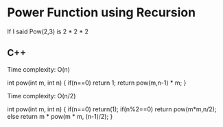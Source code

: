 # Power Function using Recursion

If I said Pow(2,3) is 2 * 2 * 2

## C++

Time complexity: O(n)

int pow(int m, int n)
{
  if(n==0)
    return 1;
  return pow(m,n-1) * m;
}

Time complexity: O(n/2)

int pow(int m, int n)
{
  if(n==0)
    return(1);
  if(n%2==0)
    return pow(m*m,n/2);
  else
    return m * pow(m * m, (n-1)/2);
}
